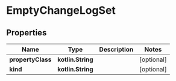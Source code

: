 
# EmptyChangeLogSet

## Properties
Name | Type | Description | Notes
------------ | ------------- | ------------- | -------------
**propertyClass** | **kotlin.String** |  |  [optional]
**kind** | **kotlin.String** |  |  [optional]




